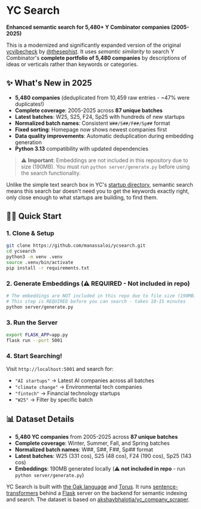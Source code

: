 # YC Search 

**Enhanced semantic search for 5,480+ Y Combinator companies (2005-2025)**

This is a modernized and significantly expanded version of the original [ycvibecheck](https://github.com/thesephist/ycvibecheck) by [@thesephist](https://github.com/thesephist). It uses _semantic similarity_ to search Y Combinator's **complete portfolio of 5,480 companies** by descriptions of ideas or verticals rather than keywords or categories.

## ✨ What's New in 2025

- **5,480 companies** (deduplicated from 10,459 raw entries - ~47% were duplicates!)
- **Complete coverage**: 2005-2025 across **87 unique batches** 
- **Latest batches**: W25, S25, F24, Sp25 with hundreds of new startups
- **Normalized batch names**: Consistent `W##/S##/F##/Sp##` format
- **Fixed sorting**: Homepage now shows newest companies first
- **Data quality improvements**: Automatic deduplication during embedding generation
- **Python 3.13** compatibility with updated dependencies

> ⚠️ **Important**: Embeddings are not included in this repository due to size (190MB). You must run `python server/generate.py` before using the search functionality.

Unlike the simple text search box in YC's [startup directory](https://www.ycombinator.com/companies), semantic search means this search bar doesn't need you to get the keywords exactly right, only close enough to what startups are building, to find them.

## 🏃‍♂️ Quick Start

### 1. **Clone & Setup**
```bash
git clone https://github.com/manassaloi/ycsearch.git
cd ycsearch
python3 -m venv .venv
source .venv/bin/activate
pip install -r requirements.txt
```

### 2. **Generate Embeddings** (⚠️ **REQUIRED** - Not included in repo)
```bash
# The embeddings are NOT included in this repo due to file size (190MB)
# This step is REQUIRED before you can search - takes 10-15 minutes
python server/generate.py
```

### 3. **Run the Server**
```bash
export FLASK_APP=app.py
flask run --port 5001
```

### 4. **Start Searching!**
Visit `http://localhost:5001` and search for:
- `"AI startups"` → Latest AI companies across all batches
- `"climate change"` → Environmental tech companies  
- `"fintech"` → Financial technology startups
- `"W25"` → Filter by specific batch

## 📊 Dataset Details

- **5,480 YC companies** from 2005-2025 across **87 unique batches**
- **Complete coverage**: Winter, Summer, Fall, and Spring batches
- **Normalized batch names**: W##, S##, F##, Sp## format
- **Latest batches**: W25 (331 cos), S25 (48 cos), F24 (190 cos), Sp25 (143 cos)
- **Embeddings**: 190MB generated locally (⚠️ **not included in repo** - run `python server/generate.py`)

YC Search is built with [the Oak language](https://oaklang.org) and [Torus](https://github.com/thesephist/torus). It runs [sentence-transformers](https://www.sbert.net/) behind a [Flask](https://flask.palletsprojects.com/) server on the backend for semantic indexing and search. The dataset is based on [akshaybhalotia/yc_company_scraper](https://github.com/akshaybhalotia/yc_company_scraper).
